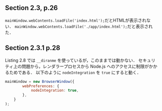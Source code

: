 ## Section 2.3, p.26
`mainWindow.webContents.loadFile('index.html');`だとHTMLが表示されない．
`mainWindow.webContents.loadFile('./app/index.html');`だと表示された．

## Section 2.3.1 p.28
Listing 2.8 では `__diranme` を使っているが，このままでは動かない．
セキュリティ上の問題から，レンダラープロセスから Node.js へのアクセスに制限がかかるためである．
以下のように `nodeIntegration` を `true` にすると動く．
```javascript
mainWindow = new BrowserWindow({
        webPreferences: {
            nodeIntegration: true,
        },
    }
);
```